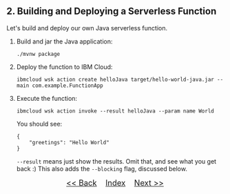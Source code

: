 ## 2. Building and Deploying a Serverless Function

Let's build and deploy our own Java serverless function.

1. Build and jar the Java application:

	```
	./mvnw package
	```
2. Deploy the function to IBM Cloud:

	```
	ibmcloud wsk action create helloJava target/hello-world-java.jar --main com.example.FunctionApp
	```
3. Execute the function:

	```
	ibmcloud wsk action invoke --result helloJava --param name World
	```

	You should see:

	```
	{
	    "greetings": "Hello World"
	}
	```

	`--result` means just show the results. Omit that, and see what you get back :)
This also adds the `--blocking` flag, discussed below.

<p  align="center">
	<font size="4">
 		<a href="STEP1.md"><< Back</a>&nbsp;&nbsp;&nbsp;&nbsp;<a href="README.md">Index</a>&nbsp;&nbsp;&nbsp;&nbsp;<a href="STEP3.md">Next >></a></td>
 </font>
</p>
